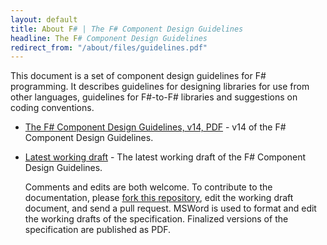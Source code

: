 ```yaml
---
layout: default
title: About F# | The F# Component Design Guidelines
headline: The F# Component Design Guidelines
redirect_from: "/about/files/guidelines.pdf"
---
```


This document is a set of component  design guidelines for F# programming. It describes guidelines for designing libraries 
for use from other languages, guidelines for F#-to-F# libraries and suggestions on 
coding conventions.

  * [The F# Component Design Guidelines, v14, PDF](fsharp-design-guidelines-v14.pdf) - v14 of the F# Component Design Guidelines.

  * [Latest working draft](fsharp-design-guidelines-latest.docx) - The latest working draft of the 
    F# Component Design Guidelines.  

    Comments and edits are both welcome. To contribute to the documentation, please <a href="http://github.com/fsharp/fsfoundation">fork this repository</a>, edit the working draft document, and send a pull request.
	MSWord is used to format and edit the working drafts of the specification. Finalized versions 
	of the specification are published as PDF.
 
